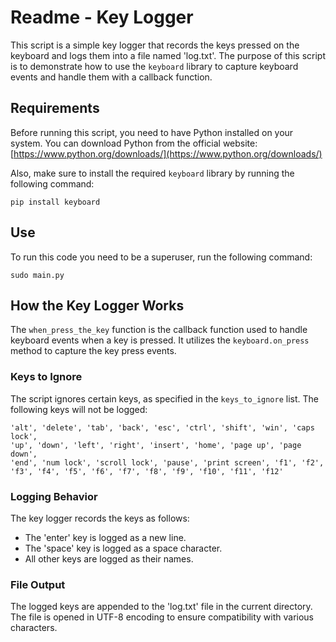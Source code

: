# Readme - Key Logger

This script is a simple key logger that records the keys pressed on the keyboard and logs them into a file named 'log.txt'. The purpose of this script is to demonstrate how to use the `keyboard` library to capture keyboard events and handle them with a callback function.

## Requirements

Before running this script, you need to have Python installed on your system. You can download Python from the official website: [https://www.python.org/downloads/](https://www.python.org/downloads/)

Also, make sure to install the required `keyboard` library by running the following command:

`pip install keyboard `

## Use

To run this code you need to be a superuser, run the following command:

`sudo main.py`

## How the Key Logger Works

The `when_press_the_key` function is the callback function used to handle keyboard events when a key is pressed. It utilizes the `keyboard.on_press` method to capture the key press events.

### Keys to Ignore

The script ignores certain keys, as specified in the `keys_to_ignore` list. The following keys will not be logged:

```
'alt', 'delete', 'tab', 'back', 'esc', 'ctrl', 'shift', 'win', 'caps lock',
'up', 'down', 'left', 'right', 'insert', 'home', 'page up', 'page down',
'end', 'num lock', 'scroll lock', 'pause', 'print screen', 'f1', 'f2',
'f3', 'f4', 'f5', 'f6', 'f7', 'f8', 'f9', 'f10', 'f11', 'f12'

```

### Logging Behavior

The key logger records the keys as follows:

- The 'enter' key is logged as a new line.
- The 'space' key is logged as a space character.
- All other keys are logged as their names.

### File Output

The logged keys are appended to the 'log.txt' file in the current directory. The file is opened in UTF-8 encoding to ensure compatibility with various characters.
